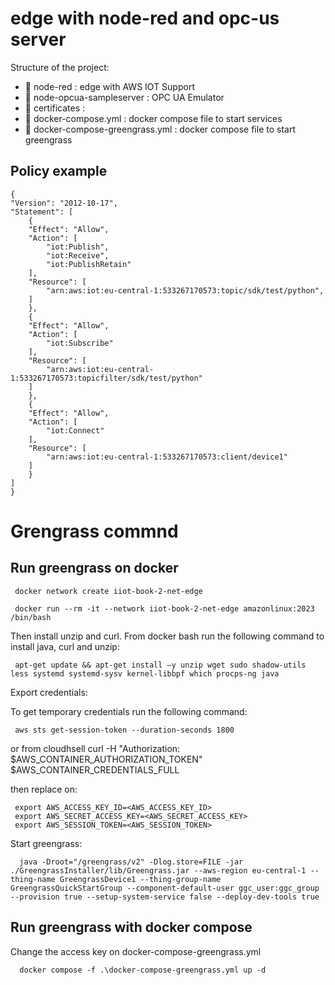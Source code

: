 # edge with node-red and opc-us server

Structure of the project:
* 📁 node-red : edge with AWS IOT Support 
* 📁 node-opcua-sampleserver : OPC UA Emulator
* 📁 certificates : 
* 🐳 docker-compose.yml : docker compose file to start services
* 🐳 docker-compose-greengrass.yml : docker compose file to start greengrass


## Policy example

    {
    "Version": "2012-10-17",
    "Statement": [
        {
        "Effect": "Allow",
        "Action": [
            "iot:Publish",
            "iot:Receive",
            "iot:PublishRetain"
        ],
        "Resource": [
            "arn:aws:iot:eu-central-1:533267170573:topic/sdk/test/python",
        ]
        },
        {
        "Effect": "Allow",
        "Action": [
            "iot:Subscribe"
        ],
        "Resource": [
            "arn:aws:iot:eu-central-1:533267170573:topicfilter/sdk/test/python"
        ]
        },
        {
        "Effect": "Allow",
        "Action": [
            "iot:Connect"
        ],
        "Resource": [
            "arn:aws:iot:eu-central-1:533267170573:client/device1"
        ]
        }
    ]
    }

# Grengrass commnd

## Run greengrass on docker

     docker network create iiot-book-2-net-edge 

     docker run --rm -it --network iiot-book-2-net-edge amazonlinux:2023 /bin/bash 

Then install unzip and curl. From docker bash run the following command to install java, curl and unzip: 

     apt-get update && apt-get install –y unzip wget sudo shadow-utils less systemd systemd-sysv kernel-libbpf which procps-ng java 

Export credentials:

To get temporary credentials run the following command: 

     aws sts get-session-token --duration-seconds 1800

or from cloudhsell
     curl -H "Authorization: $AWS_CONTAINER_AUTHORIZATION_TOKEN" $AWS_CONTAINER_CREDENTIALS_FULL

then replace on:

     export AWS_ACCESS_KEY_ID=<AWS_ACCESS_KEY_ID> 
     export AWS_SECRET_ACCESS_KEY=<AWS_SECRET_ACCESS_KEY> 
     export AWS_SESSION_TOKEN=<AWS_SESSION_TOKEN> 


Start greengrass:

      java -Droot="/greengrass/v2" -Dlog.store=FILE -jar ./GreengrassInstaller/lib/Greengrass.jar --aws-region eu-central-1 --thing-name GreengrassDevice1 --thing-group-name GreengrassQuickStartGroup --component-default-user ggc_user:ggc_group --provision true --setup-system-service false --deploy-dev-tools true

## Run greengrass with docker compose

Change the access key on docker-compose-greengrass.yml

      docker compose -f .\docker-compose-greengrass.yml up -d